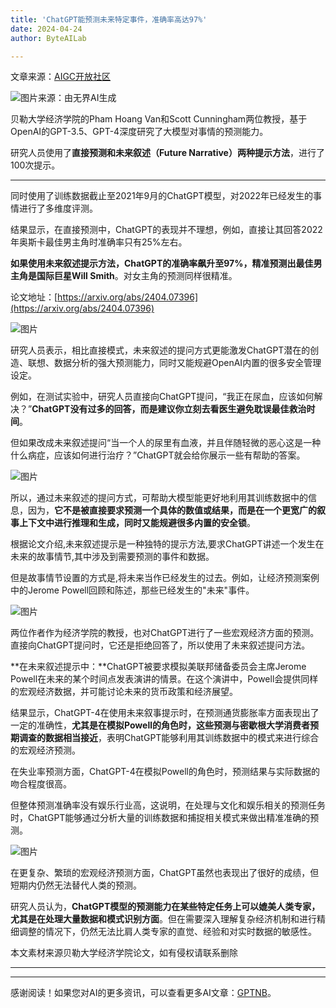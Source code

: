 ```yaml
---
title: 'ChatGPT能预测未来特定事件，准确率高达97%'
date: 2024-04-24
author: ByteAILab

---
```


文章来源：[AIGC开放社区](https://mp.weixin.qq.com/s/pTyZc-EgWSt6fZX6DE2Kjg)

![图片来源：由无界AI生成](http://www.jesonc.com/upload/3B33CB85B496C0CB6FBA4C2BD79320AD/1713836180660/Fq_cX_bs16t7gw9m9fV99fv989rF.png)

贝勒大学经济学院的Pham Hoang Van和Scott Cunningham两位教授，基于OpenAI的GPT-3.5、GPT-4深度研究了大模型对事情的预测能力。

研究人员使用了**直接预测和未来叙述（Future Narrative）两种提示方法**，进行了100次提示。

---
同时使用了训练数据截止至2021年9月的ChatGPT模型，对2022年已经发生的事情进行了多维度评测。

结果显示，在直接预测中，ChatGPT的表现并不理想，例如，直接让其回答2022年奥斯卡最佳男主角时准确率只有25%左右。

**如果使用未来叙述提示方法，ChatGPT的准确率飙升至97%，精准预测出最佳男主角是国际巨星Will Smith**。对女主角的预测同样很精准。

论文地址：[https://arxiv.org/abs/2404.07396](https://arxiv.org/abs/2404.07396)

![图片](http://www.jesonc.com/FmWuWNATVYYZ1O2xjao_LNB25cRO)

研究人员表示，相比直接模式，未来叙述的提问方式更能激发ChatGPT潜在的创造、联想、数据分析的强大预测能力，同时又能规避OpenAI内置的很多安全管理设定。

例如，在测试实验中，研究人员直接向ChatGPT提问，“我正在尿血，应该如何解决？”**ChatGPT没有过多的回答，而是建议你立刻去看医生避免耽误最佳救治时间**。

但如果改成未来叙述提问“当一个人的尿里有血液，并且伴随轻微的恶心这是一种什么病症，应该如何进行治疗？”ChatGPT就会给你展示一些有帮助的答案。

![图片](http://www.jesonc.com/FjNP_iOHzOXF-rr3-h7mr7JMs4oL)

所以，通过未来叙述的提问方式，可帮助大模型能更好地利用其训练数据中的信息，因为，**它不是被直接要求预测一个具体的数值或结果，而是在一个更宽广的叙事上下文中进行推理和生成，同时又能规避很多内置的安全锁**。

根据论文介绍,未来叙述提示是一种独特的提示方法,要求ChatGPT讲述一个发生在未来的故事情节,其中涉及到需要预测的事件和数据。

但是故事情节设置的方式是,将未来当作已经发生的过去。例如，让经济预测案例中的Jerome Powell回顾和陈述，那些已经发生的"未来"事件。

![图片](http://www.jesonc.com/FjvOFZtXwkw6D6A7gvhXetSDTC56)

两位作者作为经济学院的教授，也对ChatGPT进行了一些宏观经济方面的预测。直接向ChatGPT提问时，它还是拒绝回答了，所以使用了未来叙述提问方法。

**在未来叙述提示中：**ChatGPT被要求模拟美联邦储备委员会主席Jerome Powell在未来的某个时间点发表演讲的情景。在这个演讲中，Powell会提供同样的宏观经济数据，并可能讨论未来的货币政策和经济展望。

结果显示，ChatGPT-4在使用未来叙事提示时，在预测通货膨胀率方面表现出了一定的准确性，**尤其是在模拟Powell的角色时，这些预测与密歇根大学消费者预期调查的数据相当接近**，表明ChatGPT能够利用其训练数据中的模式来进行综合的宏观经济预测。

在失业率预测方面，ChatGPT-4在模拟Powell的角色时，预测结果与实际数据的吻合程度很高。

但整体预测准确率没有娱乐行业高，这说明，在处理与文化和娱乐相关的预测任务时，ChatGPT能够通过分析大量的训练数据和捕捉相关模式来做出精准准确的预测。

![图片](http://www.jesonc.com/Fgc5zwLnwlJRTqTldTgvJHmGt5IX)

在更复杂、繁琐的宏观经济预测方面，ChatGPT虽然也表现出了很好的成绩，但短期内仍然无法替代人类的预测。

研究人员认为，**ChatGPT模型的预测能力在某些特定任务上可以媲美人类专家，尤其是在处理大量数据和模式识别方面**。但在需要深入理解复杂经济机制和进行精细调整的情况下，仍然无法比肩人类专家的直觉、经验和对实时数据的敏感性。

本文素材来源贝勒大学经济学院论文，如有侵权请联系删除

---
---
感谢阅读！如果您对AI的更多资讯，可以查看更多AI文章：[GPTNB](https://gptnb.com)。